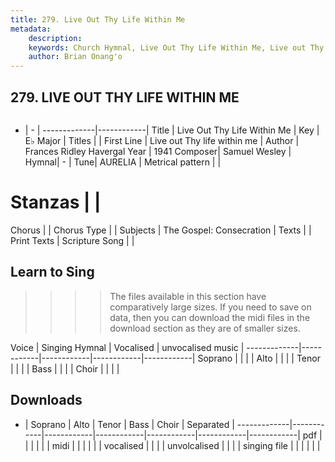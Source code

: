 ```yaml
---
title: 279. Live Out Thy Life Within Me
metadata:
    description: 
    keywords: Church Hymnal, Live Out Thy Life Within Me, Live out Thy life within me, 
    author: Brian Onang'o
---
```



## 279. LIVE OUT THY LIFE WITHIN ME

```txt

```

- |   -  |
-------------|------------|
Title | Live Out Thy Life Within Me |
Key | E♭ Major |
Titles |  |
First Line | Live out Thy life within me |
Author | Frances Ridley Havergal
Year | 1941
Composer| Samuel Wesley |
Hymnal|  - |
Tune| AURELIA |
Metrical pattern | |
# Stanzas |  |
Chorus |  |
Chorus Type |  |
Subjects | The Gospel: Consecration |
Texts |  |
Print Texts | 
Scripture Song |  |
  
## Learn to Sing

>>>> The files available in this section have comparatively large sizes. If you need to save on data, then you can download the midi files in the download section as they are of smaller sizes.

Voice |  Singing Hymnal | Vocalised | unvocalised music |
-------------|------------|------------|------------|------------|
Soprano | | | |
Alto | | | |
Tenor | | | |
Bass | | | |
Choir | | | |

## Downloads

- |  Soprano | Alto | Tenor | Bass | Choir | Separated |
-------------|------------|------------|------------|------------|------------|------------|
pdf | | | | | |
midi | | | | | |
vocalised | | | |
unvolcalised | | | |
singing file | | | | | |
  